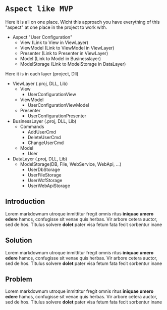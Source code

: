 # `Aspect like MVP`

Here it is all on one place.
Wicht this approach you have everything of this "aspect"
at one place in the project to work with.

- Aspect "User Configuration"
    - View (Link to View in ViewLayer)
    - ViewModel (Link to ViewModel in ViewLayer)
    - Presenter (Link to Presenter in ViewLayer)
    - Model (Link to Model in Businesslayer)
    - ModelStorage (Link to ModelStorage in DataLayer)

Here it is in each layer (project, Dll)

- ViewLayer (.proj, DLL, Lib)
    - View
        - UserConfigurationView
    - ViewModel
        - UserConfigurationViewModel
    - Presenter
        - UserConfigurationPresenter
- BusinessLayer (.proj, DLL, Lib)
    - Commands
        - AddUserCmd
        - DeleteUserCmd
        - ChangeUserCmd
    - Model
        - User
- DataLayer (.proj, DLL, Lib)
    - ModelStorage(DB, File, WebService, WebApi, ...)
        - UserDbStorage
        - UserFileStorage
        - UserWcfStorage
        - UserWebApiStorage


## Introduction

Lorem markdownum utroque inmittitur fregit omnis ritus **iniquae umero edere**
hamos, confugisse sit venae quis herbas. Vir arbore cetera auctor, sed de hos.
Titulus solvere **dolet** pater visa fetum fata fecit sorbentur inane

## Solution

Lorem markdownum utroque inmittitur fregit omnis ritus **iniquae umero edere**
hamos, confugisse sit venae quis herbas. Vir arbore cetera auctor, sed de hos.
Titulus solvere **dolet** pater visa fetum fata fecit sorbentur inane

## Problem

Lorem markdownum utroque inmittitur fregit omnis ritus **iniquae umero edere**
hamos, confugisse sit venae quis herbas. Vir arbore cetera auctor, sed de hos.
Titulus solvere **dolet** pater visa fetum fata fecit sorbentur inane